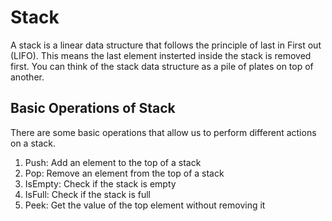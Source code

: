 # Stack

A stack is a linear data structure that follows the principle of last in First out (LIFO). This means the last element insterted inside the stack is removed first. You can think of the stack data structure as a pile of plates on top of another.

## Basic Operations of Stack

There are some basic operations that allow us to perform different
actions on a stack.

1. Push: Add an element to the top of a stack
2. Pop: Remove an element from the top of a stack
3. IsEmpty: Check if the stack is empty
4. IsFull: Check if the stack is full
5. Peek: Get the value of the top element without removing it
